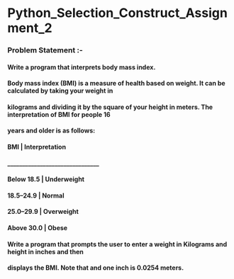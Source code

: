 # Python_Selection_Construct_Assignment_2

### Problem Statement :- 

#### Write a program that interprets body mass index.
#### Body mass index (BMI) is a measure of health based on weight. It can be calculated by taking your weight in
#### kilograms and dividing it by the square of your height in meters. The interpretation of BMI for people 16
#### years and older is as follows:

#### BMI | Interpretation
#### _______________________________
#### Below 18.5 | Underweight
#### 18.5–24.9  | Normal
#### 25.0–29.9  | Overweight
#### Above 30.0 | Obese

#### Write a program that prompts the user to enter a weight in Kilograms and height in inches and then
#### displays the BMI. Note that and one inch is 0.0254 meters.
